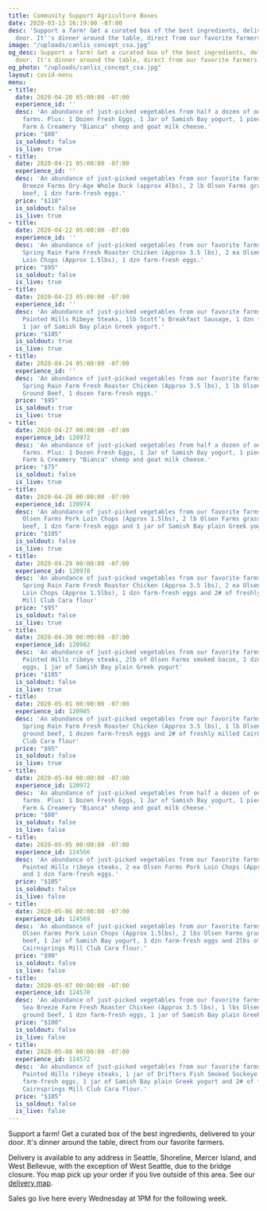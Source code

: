 ```yaml
---
title: Community Support Agriculture Boxes
date: 2020-03-13 16:19:00 -07:00
desc: 'Support a farm! Get a curated box of the best ingredients, delivered to your
  door. It''s dinner around the table, direct from our favorite farmers. '
image: "/uploads/canlis_concept_csa.jpg"
og_desc: Support a farm! Get a curated box of the best ingredients, delivered to your
  door. It's dinner around the table, direct from our favorite farmers.
og_photo: "/uploads/canlis_concept_csa.jpg"
layout: covid-menu
menu:
- title:
  date: 2020-04-20 05:00:00 -07:00
  experience_id: ''
  desc: 'An abundance of just-picked vegetables from half a dozen of our favorite
    farms. Plus: 1 Dozen Fresh Eggs, 1 Jar of Samish Bay yogurt, 1 piece of Tieton
    Farm & Creamery "Bianca" sheep and goat milk cheese.'
  price: "$80"
  is_soldout: false
  is_live: true
- title:
  date: 2020-04-21 05:00:00 -07:00
  experience_id: ''
  desc: 'An abundance of just-picked vegetables from our favorite farms. Plus: 1 Sea
    Breeze Farms Dry-Age Whole Duck (approx 4lbs), 2 lb Olsen Farms grass-fed ground
    beef, 1 dzn farm-fresh eggs.'
  price: "$110"
  is_soldout: false
  is_live: true
- title:
  date: 2020-04-22 05:00:00 -07:00
  experience_id: ''
  desc: 'An abundance of just-picked vegetables from our favorite farms. Plus: 1 ea
    Spring Rain Farm Fresh Roaster Chicken (Approx 3.5 lbs), 2 ea Olsen Farms Pork
    Loin Chops (Approx 1.5lbs), 1 dzn farm-fresh eggs.'
  price: "$95"
  is_soldout: false
  is_live: true
- title:
  date: 2020-04-23 05:00:00 -07:00
  experience_id: ''
  desc: 'An abundance of just-picked vegetables from our favorite farms. Plus: 2 ea
    Painted Hills Ribeye Steaks, 1lb Scott’s Breakfast Sausage, 1 dzn farm-fresh eggs,
    1 jar of Samish Bay plain Greek yogurt.'
  price: "$105"
  is_soldout: true
  is_live: true
- title:
  date: 2020-04-24 05:00:00 -07:00
  experience_id: ''
  desc: 'An abundance of just-picked vegetables from our favorite farms. Plus: 1 ea
    Spring Rain Farm Fresh Roaster Chicken (Approx 3.5 lbs), 1 lb Olsen Farms grass-fed
    Ground Beef, 1 dozen farm-fresh eggs.'
  price: "$95"
  is_soldout: true
  is_live: true
- title:
  date: 2020-04-27 00:00:00 -07:00
  experience_id: 120972
  desc: 'An abundance of just-picked vegetables from half a dozen of our favorite
    farms. Plus: 1 Dozen Fresh Eggs, 1 Jar of Samish Bay yogurt, 1 piece of Tieton
    Farm & Creamery "Bianca" sheep and goat milk cheese.'
  price: "$75"
  is_soldout: false
  is_live: true
- title:
  date: 2020-04-28 00:00:00 -07:00
  experience_id: 120974
  desc: 'An abundance of just-picked vegetables from our favorite farms. Plus: 2 ea
    Olsen Farms Pork Loin Chops (Approx 1.5lbs), 2 lb Olsen Farms grass-fed ground
    beef, 1 dzn farm-fresh eggs and 1 jar of Samish Bay plain Greek yogurt'
  price: "$105"
  is_soldout: false
  is_live: true
- title:
  date: 2020-04-29 00:00:00 -07:00
  experience_id: 120978
  desc: 'An abundance of just-picked vegetables from our favorite farms. Plus: 1 ea
    Spring Rain Farm Fresh Roaster Chicken (Approx 3.5 lbs), 2 ea Olsen Farms Pork
    Loin Chops (Approx 1.5lbs), 1 dzn farm-fresh eggs and 2# of freshly milled Cairnsprings
    Mill Club Cara flour'
  price: "$95"
  is_soldout: false
  is_live: true
- title:
  date: 2020-04-30 00:00:00 -07:00
  experience_id: 120982
  desc: 'An abundance of just-picked vegetables from our favorite farms. Plus: 2 ea
    Painted Hills ribeye steaks, 2lb of Olsen Farms smoked bacon, 1 dzn farm-fresh
    eggs, 1 jar of Samish Bay plain Greek yogurt'
  price: "$105"
  is_soldout: false
  is_live: true
- title:
  date: 2020-05-01 00:00:00 -07:00
  experience_id: 120985
  desc: 'An abundance of just-picked vegetables from our favorite farms. Plus: 1 ea
    Spring Rain Farm Fresh Roaster Chicken (Approx 3.5 lbs), 1 lb Olsen Farms grass-fed
    ground beef, 1 dozen farm-fresh eggs and 2# of freshly milled Cairnsprings Mill
    Club Cara flour'
  price: "$95"
  is_soldout: false
  is_live: true
- title:
  date: 2020-05-04 00:00:00 -07:00
  experience_id: 120972
  desc: 'An abundance of just-picked vegetables from half a dozen of our favorite
    farms. Plus: 1 Dozen Fresh Eggs, 1 Jar of Samish Bay yogurt, 1 piece of Tieton
    Farm & Creamery "Bianca" sheep and goat milk cheese.'
  price: "$80"
  is_soldout: false
  is_live: false
- title:
  date: 2020-05-05 00:00:00 -07:00
  experience_id: 124566
  desc: 'An abundance of just-picked vegetables from our favorite farms. Plus: 2 ea
    Painted Hills ribeye steaks, 2 ea Olsen Farms Pork Loin Chops (Approx 1.5lbs),
    and 1 dzn farm-fresh eggs.'
  price: "$105"
  is_soldout: false
  is_live: false
- title:
  date: 2020-05-06 00:00:00 -07:00
  experience_id: 124569
  desc: 'An abundance of just-picked vegetables from our favorite farms. Plus: 2 ea
    Olsen Farms Pork Loin Chops (Approx 1.5lbs), 2 lbs Olsen Farms grass-fed ground
    beef, 1 Jar of Samish Bay yogurt, 1 dzn farm-fresh eggs and 2lbs of freshly milled
    Cairnsprings Mill Club Cara flour.'
  price: "$90"
  is_soldout: false
  is_live: false
- title:
  date: 2020-05-07 00:00:00 -07:00
  experience_id: 124570
  desc: 'An abundance of just-picked vegetables from our favorite farms. Plus: 1 ea
    Sea Breeze Farm Fresh Roaster Chicken (Approx 3.5 lbs), 1 lbs Olsen Farms grass-fed
    ground beef, 1 dzn farm-fresh eggs, 1 jar of Samish Bay plain Greek yogurt.'
  price: "$100"
  is_soldout: false
  is_live: false
- title:
  date: 2020-05-08 00:00:00 -07:00
  experience_id: 124572
  desc: 'An abundance of just-picked vegetables from our favorite farms. Plus: 2 ea
    Painted Hills ribeye steaks, 1 jar of Drifters Fish Smoked Sockeye Salmon, 1 dozen
    farm-fresh eggs, 1 jar of Samish Bay plain Greek yogurt and 2# of freshly milled
    Cairnsprings Mill Club Cara flour.'
  price: "$105"
  is_soldout: false
  is_live: false
---
```


Support a farm! Get a curated box of the best ingredients, delivered to your door. It's dinner around the table, direct from our favorite farmers.

Delivery is available to any address in Seattle, Shoreline, Mercer Island, and West Bellevue, with the exception of West Seattle, due to the bridge closure. You map pick up your order if you live outside of this area. See our <a href="/deliverymap" target="_blank"> delivery map</a>.

Sales go live here every Wednesday at 1PM for the following week.